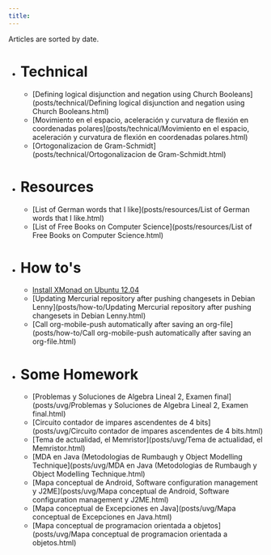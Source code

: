 ```yaml
---
title: 
---
```


Articles are sorted by date.

* # Technical
    - [Defining logical disjunction and negation using Church Booleans](posts/technical/Defining logical disjunction and negation using Church Booleans.html)
    - [Movimiento en el espacio, aceleración y curvatura de flexión en coordenadas polares](posts/technical/Movimiento en el espacio, aceleración y curvatura de flexión en coordenadas polares.html)
    - [Ortogonalizacion de Gram-Schmidt](posts/technical/Ortogonalizacion de Gram-Schmidt.html)

* # Resources
    - [List of German words that I like](posts/resources/List of German words that I like.html)
    - [List of Free Books on Computer Science](posts/resources/List of Free Books on Computer Science.html)

* # How to's
    - [Install XMonad on Ubuntu 12.04](posts/how-to/install-xmonad-ubuntu-12.04.html)
    - [Updating Mercurial repository after pushing changesets in Debian Lenny](posts/how-to/Updating Mercurial repository after pushing changesets in Debian Lenny.html)
    - [Call org-mobile-push automatically after saving an org-file](posts/how-to/Call org-mobile-push automatically after saving an org-file.html)

* # Some Homework
    - [Problemas y Soluciones de Algebra Lineal 2, Examen final](posts/uvg/Problemas y Soluciones de Algebra Lineal 2, Examen final.html)
    - [Circuito contador de impares ascendentes de 4 bits](posts/uvg/Circuito contador de impares ascendentes de 4 bits.html)
    - [Tema de actualidad, el Memristor](posts/uvg/Tema de actualidad, el Memristor.html)
    - [MDA en Java (Metodologias de Rumbaugh y Object Modelling Technique](posts/uvg/MDA en Java (Metodologias de Rumbaugh y Object Modelling Technique.html)
    - [Mapa conceptual de Android, Software configuration management y J2ME](posts/uvg/Mapa conceptual de Android, Software configuration management y J2ME.html)
    - [Mapa conceptual de Excepciones en Java](posts/uvg/Mapa conceptual de Excepciones en Java.html)
    - [Mapa conceptual de programacion orientada a objetos](posts/uvg/Mapa conceptual de programacion orientada a objetos.html)
    